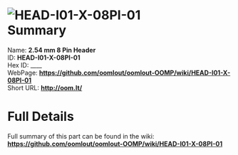 
![HEAD-I01-X-08PI-01](https://github.com/oomlout/oomlout-OOMP/blob/master/parts/HEAD-I01-X-08PI-01/HEAD-I01-X-08PI-01_420.jpg)   
Summary
=================
  
Name: __2.54 mm 8 Pin Header__    
ID: __HEAD-I01-X-08PI-01__   
Hex ID: ____   
WebPage: __https://github.com/oomlout/oomlout-OOMP/wiki/HEAD-I01-X-08PI-01__   
Short URL: __http://oom.lt/__   

Full Details
==========================
Full summary of this part can be found in the wiki:   
__https://github.com/oomlout/oomlout-OOMP/wiki/HEAD-I01-X-08PI-01__    

